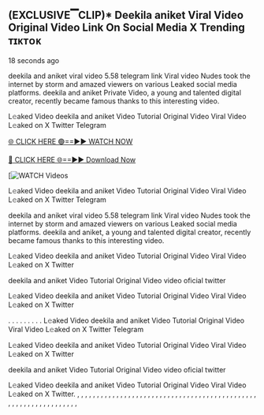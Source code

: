 ## (EXCLUSIVE▔CLIP)* Deekila aniket Viral Video Original Video Link On Social Media X Trending ᴛɪᴋᴛᴏᴋ

18 seconds ago

deekila and aniket viral video 5.58 telegram link Viral video Nudes took the internet by storm and amazed viewers on various Leaked social media platforms. deekila and aniket Private Video, a young and talented digital creator, recently became famous thanks to this interesting video.

L𝚎aked Video deekila and aniket Video Tutorial Original Video Viral Video L𝚎aked on X Twitter Telegram

[🌐 CLICK HERE 🟢==►► WATCH NOW](https://cutt.ly/te57wshS)

[🔴 CLICK HERE 🌐==►► Download Now](https://cutt.ly/te57wshS)

[![WATCH Videos](https://cutt.ly/te57wshS)

L𝚎aked Video deekila and aniket Video Tutorial Original Video Viral Video L𝚎aked on X Twitter Telegram

deekila and aniket viral video 5.58 telegram link Viral video Nudes took the internet by storm and amazed viewers on various Leaked social media platforms. deekila and aniket, a young and talented digital creator, recently became famous thanks to this interesting video.

L𝚎aked Video deekila and aniket Video Tutorial Original Video Viral Video L𝚎aked on X Twitter

deekila and aniket Video Tutorial Original Video video oficial twitter

L𝚎aked Video deekila and aniket Video Tutorial Original Video Viral Video L𝚎aked on X Twitter

. . . . . . . . . L𝚎aked Video deekila and aniket Video Tutorial Original Video Viral Video L𝚎aked on X Twitter Telegram

L𝚎aked Video deekila and aniket Video Tutorial Original Video Viral Video L𝚎aked on X Twitter

deekila and aniket Video Tutorial Original Video video oficial twitter

L𝚎aked Video deekila and aniket Video Tutorial Original Video Viral Video L𝚎aked on X Twitter.
,
,
,
,
,
,
,
,
,
,
,
,
,
,
,
,
,
,
,
,
,
,
,
,
,
,
,
,
,
,
,
,
,
,
,
,
,
,
,
,
,
,
,
,
,
,
,
,
,
,
,
,
,
,
,
,
,
,
,
,
,
,
,
,
